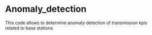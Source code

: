 # Anomaly_detection
This code allows to determine anomaly detection of transmission kpis related to base stations
